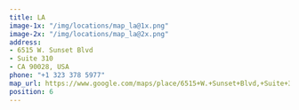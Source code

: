 ```yaml
---
title: LA
image-1x: "/img/locations/map_la@1x.png"
image-2x: "/img/locations/map_la@2x.png"
address:
- 6515 W. Sunset Blvd
- Suite 310
- CA 90028, USA
phone: "+1 323 378 5977"
map_url: https://www.google.com/maps/place/6515+W.+Sunset+Blvd,+Suite+310+CA+90028,+USA
position: 6
---
```

